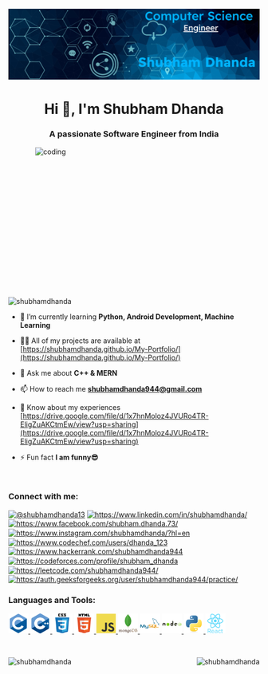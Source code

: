 ![logo](https://github.com/ShubhamDhanda/ShubhamDhanda/blob/main/ShubhamBanner.png)
<h1 align="center">Hi 👋, I'm Shubham Dhanda</h1>
<h3 align="center">A passionate Software Engineer from India</h3>

<img align="right" alt="coding" width="450" height="300" src="https://media3.giphy.com/media/RbDKaczqWovIugyJmW/200.gif">

<p align="left"> <img src="https://komarev.com/ghpvc/?username=shubhamdhanda&label=Profile%20views&color=0e75b6&style=flat" alt="shubhamdhanda" /> </p>

- 🌱 I’m currently learning **Python, Android Development, Machine Learning**

- 👨‍💻 All of my projects are available at [https://shubhamdhanda.github.io/My-Portfolio/](https://shubhamdhanda.github.io/My-Portfolio/)

- 💬 Ask me about **C++ & MERN**

- 📫 How to reach me **shubhamdhanda944@gmail.com**

- 📄 Know about my experiences [https://drive.google.com/file/d/1x7hnMoloz4JVURo4TR-EligZuAKCtmEw/view?usp=sharing](https://drive.google.com/file/d/1x7hnMoloz4JVURo4TR-EligZuAKCtmEw/view?usp=sharing)

- ⚡ Fun fact **I am funny😎**
<br/>
<h3 align="left">Connect with me:</h3>
<p align="left">
<a href="https://twitter.com/@shubhamdhanda13" target="blank"><img align="center" src="https://raw.githubusercontent.com/rahuldkjain/github-profile-readme-generator/master/src/images/icons/Social/twitter.svg" alt="@shubhamdhanda13" height="30" width="40" /></a>
<a href="https://linkedin.com/in/https://www.linkedin.com/in/shubhamdhanda/" target="blank"><img align="center" src="https://raw.githubusercontent.com/rahuldkjain/github-profile-readme-generator/master/src/images/icons/Social/linked-in-alt.svg" alt="https://www.linkedin.com/in/shubhamdhanda/" height="30" width="40" /></a>
<a href="https://fb.com/https://www.facebook.com/shubham.dhanda.73/" target="blank"><img align="center" src="https://raw.githubusercontent.com/rahuldkjain/github-profile-readme-generator/master/src/images/icons/Social/facebook.svg" alt="https://www.facebook.com/shubham.dhanda.73/" height="30" width="40" /></a>
<a href="https://instagram.com/https://www.instagram.com/shubhamdhanda/?hl=en" target="blank"><img align="center" src="https://raw.githubusercontent.com/rahuldkjain/github-profile-readme-generator/master/src/images/icons/Social/instagram.svg" alt="https://www.instagram.com/shubhamdhanda/?hl=en" height="30" width="40" /></a>
<a href="https://www.codechef.com/users/https://www.codechef.com/users/dhanda_123" target="blank"><img align="center" src="https://cdn.jsdelivr.net/npm/simple-icons@3.1.0/icons/codechef.svg" alt="https://www.codechef.com/users/dhanda_123" height="30" width="40" /></a>
<a href="https://www.hackerrank.com/https://www.hackerrank.com/shubhamdhanda944" target="blank"><img align="center" src="https://raw.githubusercontent.com/rahuldkjain/github-profile-readme-generator/master/src/images/icons/Social/hackerrank.svg" alt="https://www.hackerrank.com/shubhamdhanda944" height="30" width="40" /></a>
<a href="https://codeforces.com/profile/https://codeforces.com/profile/shubham_dhanda" target="blank"><img align="center" src="https://raw.githubusercontent.com/rahuldkjain/github-profile-readme-generator/master/src/images/icons/Social/codeforces.svg" alt="https://codeforces.com/profile/shubham_dhanda" height="30" width="40" /></a>
<a href="https://www.leetcode.com/https://leetcode.com/shubhamdhanda944/" target="blank"><img align="center" src="https://raw.githubusercontent.com/rahuldkjain/github-profile-readme-generator/master/src/images/icons/Social/leet-code.svg" alt="https://leetcode.com/shubhamdhanda944/" height="30" width="40" /></a>
<a href="https://auth.geeksforgeeks.org/user/https://auth.geeksforgeeks.org/user/shubhamdhanda944/practice/" target="blank"><img align="center" src="https://raw.githubusercontent.com/rahuldkjain/github-profile-readme-generator/master/src/images/icons/Social/geeks-for-geeks.svg" alt="https://auth.geeksforgeeks.org/user/shubhamdhanda944/practice/" height="30" width="40" /></a>
</p>
<h3 align="left">Languages and Tools:</h3>
<p align="left"> <a href="https://www.cprogramming.com/" target="_blank" rel="noreferrer"> <img src="https://raw.githubusercontent.com/devicons/devicon/master/icons/c/c-original.svg" alt="c" width="40" height="40"/> </a> <a href="https://www.w3schools.com/cpp/" target="_blank" rel="noreferrer"> <img src="https://raw.githubusercontent.com/devicons/devicon/master/icons/cplusplus/cplusplus-original.svg" alt="cplusplus" width="40" height="40"/> </a> <a href="https://www.w3schools.com/css/" target="_blank" rel="noreferrer"> <img src="https://raw.githubusercontent.com/devicons/devicon/master/icons/css3/css3-original-wordmark.svg" alt="css3" width="40" height="40"/> </a> <a href="https://www.w3.org/html/" target="_blank" rel="noreferrer"> <img src="https://raw.githubusercontent.com/devicons/devicon/master/icons/html5/html5-original-wordmark.svg" alt="html5" width="40" height="40"/> </a> <a href="https://developer.mozilla.org/en-US/docs/Web/JavaScript" target="_blank" rel="noreferrer"> <img src="https://raw.githubusercontent.com/devicons/devicon/master/icons/javascript/javascript-original.svg" alt="javascript" width="40" height="40"/> </a> <a href="https://www.mongodb.com/" target="_blank" rel="noreferrer"> <img src="https://raw.githubusercontent.com/devicons/devicon/master/icons/mongodb/mongodb-original-wordmark.svg" alt="mongodb" width="40" height="40"/> </a> <a href="https://www.mysql.com/" target="_blank" rel="noreferrer"> <img src="https://raw.githubusercontent.com/devicons/devicon/master/icons/mysql/mysql-original-wordmark.svg" alt="mysql" width="40" height="40"/> </a> <a href="https://nodejs.org" target="_blank" rel="noreferrer"> <img src="https://raw.githubusercontent.com/devicons/devicon/master/icons/nodejs/nodejs-original-wordmark.svg" alt="nodejs" width="40" height="40"/> </a> <a href="https://www.python.org" target="_blank" rel="noreferrer"> <img src="https://raw.githubusercontent.com/devicons/devicon/master/icons/python/python-original.svg" alt="python" width="40" height="40"/> </a> <a href="https://reactjs.org/" target="_blank" rel="noreferrer"> <img src="https://raw.githubusercontent.com/devicons/devicon/master/icons/react/react-original-wordmark.svg" alt="react" width="40" height="40"/> </a> </p>
<br/>

<p ><img align="left" src="https://github-readme-streak-stats.herokuapp.com/?user=shubhamdhanda&" alt="shubhamdhanda" / style="margin: 30"></p>
<p ><img align="right" src="https://github-readme-stats.vercel.app/api/top-langs?username=shubhamdhanda&show_icons=true&locale=en&layout=compact" alt="shubhamdhanda" /></p>
